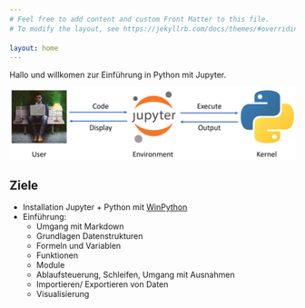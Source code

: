```yaml
---
# Feel free to add content and custom Front Matter to this file.
# To modify the layout, see https://jekyllrb.com/docs/themes/#overriding-theme-defaults

layout: home
---
```

Hallo und willkomen zur Einführung in Python mit Jupyter.

![Image of User_Environment_Kernel](images/User_Environment_Kernel.jpg)

## Ziele

- Installation Jupyter + Python mit [WinPython](http://winpython.github.io/)
- Einführung:
    - Umgang mit Markdown
    - Grundlagen Datenstrukturen
    - Formeln und Variablen
    - Funktionen
    - Module
    - Ablaufsteuerung, Schleifen, Umgang mit Ausnahmen
    - Importieren/ Exportieren von Daten
    - Visualisierung